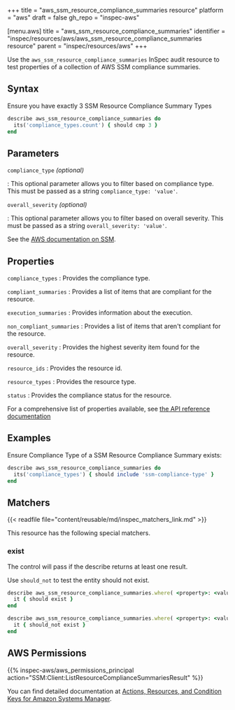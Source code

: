 +++
title = "aws_ssm_resource_compliance_summaries resource"
platform = "aws"
draft = false
gh_repo = "inspec-aws"

[menu.aws]
title = "aws_ssm_resource_compliance_summaries"
identifier = "inspec/resources/aws/aws_ssm_resource_compliance_summaries resource"
parent = "inspec/resources/aws"
+++

Use the `aws_ssm_resource_compliance_summaries` InSpec audit resource to test properties of a collection of AWS SSM compliance summaries.

## Syntax

 Ensure you have exactly 3 SSM Resource Compliance Summary Types

```ruby
describe aws_ssm_resource_compliance_summaries do
  its('compliance_types.count') { should cmp 3 }
end
```

## Parameters

`compliance_type` _(optional)_

: This optional parameter allows you to filter based on compliance type. This must be passed as a string `compliance_type: 'value'`.

`overall_severity` _(optional)_

: This optional parameter allows you to filter based on overall severity. This must be passed as a string `overall_severity: 'value'`.

See the [AWS documentation on SSM](https://docs.aws.amazon.com/systems-manager/?id=docs_gateway).

## Properties

`compliance_types`
: Provides the compliance type.

`compliant_summaries`
: Provides a list of items that are compliant for the resource.

`execution_summaries`
: Provides information about the execution.

`non_compliant_summaries`
: Provides a list of items that aren't compliant for the resource.

`overall_severity`
: Provides the highest severity item found for the resource.

`resource_ids`
: Provides the resource id.

`resource_types`
: Provides the resource type.

`status`
: Provides the compliance status for the resource.

For a comprehensive list of properties available, see [the API reference documentation](https://docs.aws.amazon.com/systems-manager/latest/APIReference/API_ResourceComplianceSummaryItem.html)

## Examples

Ensure Compliance Type of a SSM Resource Compliance Summary exists:

```ruby
describe aws_ssm_resource_compliance_summaries do
  its('compliance_types') { should include 'ssm-compliance-type' }
end
```

## Matchers

{{< readfile file="content/reusable/md/inspec_matchers_link.md" >}}

This resource has the following special matchers.

### exist

The control will pass if the describe returns at least one result.

Use `should_not` to test the entity should not exist.

```ruby
describe aws_ssm_resource_compliance_summaries.where( <property>: <value> ) do
  it { should exist }
end
```

```ruby
describe aws_ssm_resource_compliance_summaries.where( <property>: <value> ) do
  it { should_not exist }
end
```

## AWS Permissions

{{% inspec-aws/aws_permissions_principal action="SSM:Client:ListResourceComplianceSummariesResult" %}}

You can find detailed documentation at [Actions, Resources, and Condition Keys for Amazon Systems Manager](https://docs.aws.amazon.com/IAM/latest/UserGuide/list_awssystemsmanager.html).
